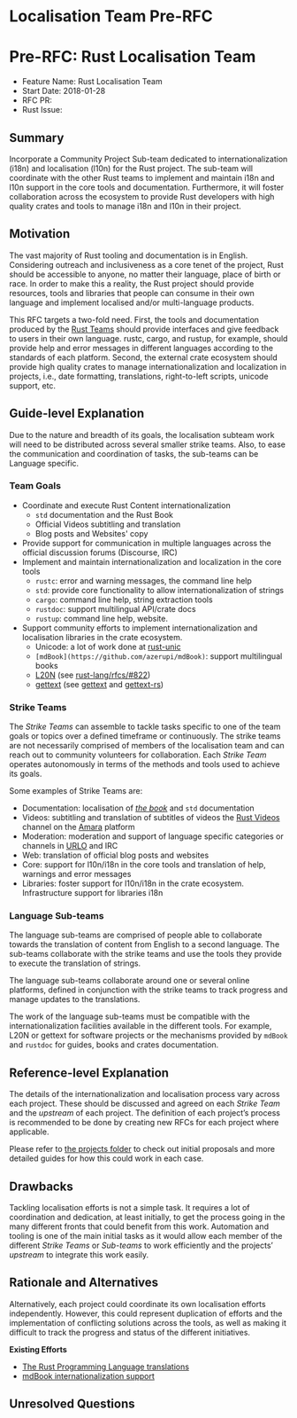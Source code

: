 # Localisation Team Pre-RFC

# Pre-RFC: Rust Localisation Team

- Feature Name: Rust Localisation Team
- Start Date: 2018-01-28
- RFC PR: 
- Rust Issue: 

## Summary

Incorporate a Community Project Sub-team dedicated to internationalization
(i18n) and localisation (l10n) for the Rust project. The sub-team will
coordinate with the other Rust teams to implement and maintain i18n
and l10n support in the core tools and documentation. Furthermore, it
will foster collaboration across the ecosystem to provide Rust
developers with high quality crates and tools to manage i18n and l10n
in their project.

## Motivation

The vast majority of Rust tooling and documentation is in English.
Considering outreach and inclusiveness as a core tenet of the
project, Rust should be accessible to anyone, no matter their
language, place of birth or race. In order to make this a reality,
the Rust project should provide resources, tools and libraries that
people can consume in their own language and implement localised
and/or multi-language products.

This RFC targets a two-fold need. First, the tools and documentation
produced by the [Rust Teams](https://www.rust-lang.org/en-US/team.html)
should provide interfaces and give feedback to users in their own
language. rustc, cargo, and rustup, for example, should provide help
and error messages in different languages according to the standards
of each platform. Second, the external crate ecosystem should provide
high quality crates to manage internationalization and localization
in projects, i.e., date formatting, translations, right-to-left
scripts, unicode support, etc.

## Guide-level Explanation

Due to the nature and breadth of its goals, the localisation
subteam work will need to be distributed across several smaller
strike teams. Also, to ease the communication and coordination of
tasks, the sub-teams can be Language specific.

### Team Goals

- Coordinate and execute Rust Content internationalization
  - `std` documentation and the Rust Book
  - Official Videos subtitling and translation
  - Blog posts and Websites' copy
- Provide support for communication in multiple languages across the official discussion forums (Discourse, IRC)
- Implement and maintain internationalization and localization in the core tools
  - `rustc`: error and warning messages, the command line help
  - `std`: provide core functionality to allow internationalization of strings
  - `cargo`: command line help, string extraction tools
  - `rustdoc`: support multilingual API/crate docs
  - `rustup`: command line help, website.
- Support community efforts to implement internationalization and localisation libraries in the crate ecosystem.
  - Unicode: a lot of work done at [rust-unic](https://github.com/behnam/rust-unic)
  - `[mdBook](https://github.com/azerupi/mdBook)`: support multilingual books
  - [L](http://l20n.org/)[2](http://l20n.org/)[0N](http://l20n.org/) (see [rust-lang/rfcs/#822](https://github.com/rust-lang/rfcs/issues/822))
  - [gettext](https://en.wikipedia.org/wiki/Gettext) (see [gettext](https://crates.io/crates/gettext) and [gettext-rs](https://crates.io/crates/gettext-rs))


### Strike Teams

The _Strike Teams_ can assemble to tackle tasks specific to one of the
team goals or topics over a defined timeframe or continuously. The
strike teams are not necessarily comprised of members of the
localisation team and can reach out to community volunteers for
collaboration. Each _Strike Team_ operates autonomously in terms of
the methods and tools used to achieve its goals.

Some examples of Strike Teams are:

- Documentation: localisation of [*the book*](https://doc.rust-lang.org/book/) and `std` documentation
- Videos: subtitling and translation of subtitles of videos the [Rust Videos](https://youtube.com/rustvideos) channel on the [Amara](https://amara.org/) platform
- Moderation: moderation and support of language specific categories or channels in [URLO](https://users.rust-lang.org) and IRC
- Web: translation of official blog posts and websites
- Core: support for l10n/i18n in the core tools and translation of help, warnings and error messages
- Libraries: foster support for l10n/i18n in the crate ecosystem. Infrastructure support for libraries i18n

### Language Sub-teams

The language sub-teams are comprised of people able to collaborate
towards the translation of content from English to a second
language. The sub-teams collaborate with the strike teams and use the
tools they provide to execute the translation of strings.

The language sub-teams collaborate around one or several online
platforms, defined in conjunction with the strike teams to track
progress and manage updates to the translations.

The work of the language sub-teams must be compatible with the
internationalization facilities available in the different tools. For
example, L20N or gettext for software projects or the mechanisms
provided by `mdBook` and `rustdoc` for guides, books and crates
documentation. 


## Reference-level Explanation

The details of the internationalization and localisation process vary
across each project. These should be discussed and agreed on each
_Strike Team_ and the _upstream_ of each project. The definition of
each project’s process is recommended to be done by creating new RFCs
for each project where applicable.

Please refer to [the projects folder] to check out initial proposals
and more detailed guides for how this could work in each case.

[the projects folder]: https://github.com/rust-community/localisation/projects

## Drawbacks

Tackling localisation efforts is not a simple task. It requires a lot
of coordination and dedication, at least initially, to get the process
going in the many different fronts that could benefit from this
work. Automation and tooling is one of the main initial tasks as it
would allow each member of the different *Strike Teams* or *Sub-teams*
to work efficiently and the projects’ *upstream* to integrate this work
easily.

## Rationale and Alternatives

Alternatively, each project could coordinate its own localisation
efforts independently. However, this could represent duplication of
efforts and the implementation of conflicting solutions across the
tools, as well as making it difficult to track the progress and status
of the different initiatives.

**Existing Efforts**

- [The Rust Programming Language translations](https://github.com/rust-lang/book/blob/master/second-edition/src/appendix-06-translation.md)
- [mdBook internationalization support](https://github.com/azerupi/mdBook/issues/5)


## Unresolved Questions


